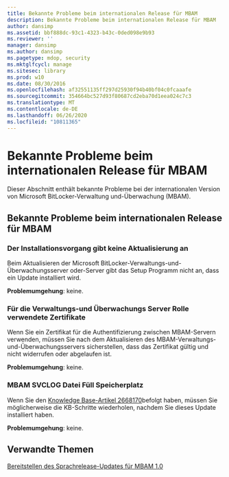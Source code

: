```yaml
---
title: Bekannte Probleme beim internationalen Release für MBAM
description: Bekannte Probleme beim internationalen Release für MBAM
author: dansimp
ms.assetid: bbf888dc-93c1-4323-b43c-0ded098e9b93
ms.reviewer: ''
manager: dansimp
ms.author: dansimp
ms.pagetype: mdop, security
ms.mktglfcycl: manage
ms.sitesec: library
ms.prod: w10
ms.date: 08/30/2016
ms.openlocfilehash: af32551135ff297d25930f94b40bf04c0fcaaafe
ms.sourcegitcommit: 354664bc527d93f80687cd2eba70d1eea024c7c3
ms.translationtype: MT
ms.contentlocale: de-DE
ms.lasthandoff: 06/26/2020
ms.locfileid: "10811365"
---
```

# Bekannte Probleme beim internationalen Release für MBAM

Dieser Abschnitt enthält bekannte Probleme bei der internationalen Version von Microsoft BitLocker-Verwaltung und-Überwachung (MBAM).

## Bekannte Probleme beim internationalen Release für MBAM

### Der Installationsvorgang gibt keine Aktualisierung an

Beim Aktualisieren der Microsoft BitLocker-Verwaltungs-und-Überwachungsserver oder-Server gibt das Setup Programm nicht an, dass ein Update installiert wird.

**Problemumgehung**: keine.

### Für die Verwaltungs-und Überwachungs Server Rolle verwendete Zertifikate

Wenn Sie ein Zertifikat für die Authentifizierung zwischen MBAM-Servern verwenden, müssen Sie nach dem Aktualisieren des MBAM-Verwaltungs-und-Überwachungsservers sicherstellen, dass das Zertifikat gültig und nicht widerrufen oder abgelaufen ist.

**Problemumgehung**: keine.

### MBAM SVCLOG Datei Füll Speicherplatz

Wenn Sie den [Knowledge Base-Artikel 2668170](https://go.microsoft.com/fwlink/?LinkID=247277)befolgt haben, müssen Sie möglicherweise die KB-Schritte wiederholen, nachdem Sie dieses Update installiert haben.

**Problemumgehung**: keine.

## Verwandte Themen

[Bereitstellen des Sprachrelease-Updates für MBAM 1.0](deploying-the-mbam-10-language-release-update.md)

 

 





